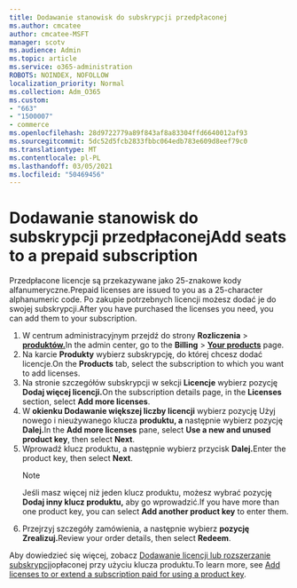 ```yaml
---
title: Dodawanie stanowisk do subskrypcji przedpłaconej
ms.author: cmcatee
author: cmcatee-MSFT
manager: scotv
ms.audience: Admin
ms.topic: article
ms.service: o365-administration
ROBOTS: NOINDEX, NOFOLLOW
localization_priority: Normal
ms.collection: Adm_O365
ms.custom:
- "663"
- "1500007"
- commerce
ms.openlocfilehash: 28d9722779a89f843af8a83304ffd6640012af93
ms.sourcegitcommit: 5dc52d5fcb2833fbbc064edb783e609d8eef79c0
ms.translationtype: MT
ms.contentlocale: pl-PL
ms.lasthandoff: 03/05/2021
ms.locfileid: "50469456"
---
```

# <a name="add-seats-to-a-prepaid-subscription"></a><span data-ttu-id="0814e-102">Dodawanie stanowisk do subskrypcji przedpłaconej</span><span class="sxs-lookup"><span data-stu-id="0814e-102">Add seats to a prepaid subscription</span></span>

<span data-ttu-id="0814e-103">Przedpłacone licencje są przekazywane jako 25-znakowe kody alfanumeryczne.</span><span class="sxs-lookup"><span data-stu-id="0814e-103">Prepaid licenses are issued to you as a 25-character alphanumeric code.</span></span> <span data-ttu-id="0814e-104">Po zakupie potrzebnych licencji możesz dodać je do swojej subskrypcji.</span><span class="sxs-lookup"><span data-stu-id="0814e-104">After you have purchased the licenses you need, you can add them to your subscription.</span></span>

1. <span data-ttu-id="0814e-105">W centrum administracyjnym przejdź do strony **Rozliczenia**  >  **[produktów.](https://go.microsoft.com/fwlink/p/?linkid=842054)**</span><span class="sxs-lookup"><span data-stu-id="0814e-105">In the admin center, go to the **Billing** > **[Your products](https://go.microsoft.com/fwlink/p/?linkid=842054)** page.</span></span>
2. <span data-ttu-id="0814e-106">Na karcie **Produkty** wybierz subskrypcję, do której chcesz dodać licencje.</span><span class="sxs-lookup"><span data-stu-id="0814e-106">On the **Products** tab, select the subscription to which you want to add licenses.</span></span>
3. <span data-ttu-id="0814e-107">Na stronie szczegółów subskrypcji w sekcji **Licencje** wybierz pozycję **Dodaj więcej licencji.**</span><span class="sxs-lookup"><span data-stu-id="0814e-107">On the subscription details page, in the **Licenses** section, select **Add more licenses**.</span></span>
4. <span data-ttu-id="0814e-108">W **okienku Dodawanie większej liczby licencji** wybierz pozycję Użyj nowego i nieużywanego klucza **produktu, a** następnie wybierz pozycję **Dalej.**</span><span class="sxs-lookup"><span data-stu-id="0814e-108">In the **Add more licenses** pane, select **Use a new and unused product key**, then select **Next**.</span></span>
5. <span data-ttu-id="0814e-109">Wprowadź klucz produktu, a następnie wybierz przycisk **Dalej.**</span><span class="sxs-lookup"><span data-stu-id="0814e-109">Enter the product key, then select **Next**.</span></span>
    > [!NOTE]
    > <span data-ttu-id="0814e-110">Jeśli masz więcej niż jeden klucz produktu, możesz wybrać pozycję **Dodaj inny klucz produktu,** aby go wprowadzić.</span><span class="sxs-lookup"><span data-stu-id="0814e-110">If you have more than one product key, you can select **Add another product key** to enter them.</span></span>
6. <span data-ttu-id="0814e-111">Przejrzyj szczegóły zamówienia, a następnie wybierz **pozycję Zrealizuj.**</span><span class="sxs-lookup"><span data-stu-id="0814e-111">Review your order details, then select **Redeem**.</span></span>

<span data-ttu-id="0814e-112">Aby dowiedzieć się więcej, zobacz [Dodawanie licencji lub rozszerzanie subskrypcji](https://docs.microsoft.com/microsoft-365/commerce/licenses/add-licenses-using-product-key)opłaconej przy użyciu klucza produktu.</span><span class="sxs-lookup"><span data-stu-id="0814e-112">To learn more, see [Add licenses to or extend a subscription paid for using a product key](https://docs.microsoft.com/microsoft-365/commerce/licenses/add-licenses-using-product-key).</span></span>